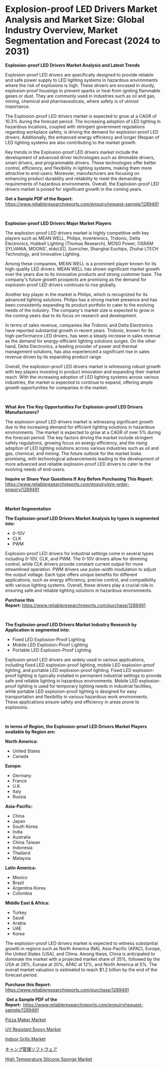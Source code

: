 <p><h1>Explosion-proof LED Drivers Market Analysis and Market Size: Global Industry Overview, Market Segmentation and Forecast (2024 to 2031)</h1></p><p><strong>Explosion-proof LED Drivers Market Analysis and Latest Trends</strong></p>
<p><p>Explosion-proof LED drivers are specifically designed to provide reliable and safe power supply to LED lighting systems in hazardous environments where the risk of explosions is high. These drivers are encased in sturdy, explosion-proof housings to prevent sparks or heat from igniting flammable gases or dust. They are commonly used in industries such as oil and gas, mining, chemical and pharmaceuticals, where safety is of utmost importance.</p><p>The Explosion-proof LED drivers market is expected to grow at a CAGR of 10.3% during the forecast period. The increasing adoption of LED lighting in hazardous locations, coupled with stringent government regulations regarding workplace safety, is driving the demand for explosion-proof LED drivers. Additionally, the enhanced energy efficiency and longer lifespan of LED lighting systems are also contributing to the market growth.</p><p>Key trends in the Explosion-proof LED drivers market include the development of advanced driver technologies such as dimmable drivers, smart drivers, and programmable drivers. These technologies offer better control, efficiency, and flexibility in lighting systems, making them more attractive to end-users. Moreover, manufacturers are focusing on enhancing product durability and reliability to meet the demanding requirements of hazardous environments. Overall, the Explosion-proof LED drivers market is poised for significant growth in the coming years.</p></p>
<p><strong>Get a Sample PDF of the Report:&nbsp;</strong> <a href="https://www.reliableresearchreports.com/enquiry/request-sample/1289491">https://www.reliableresearchreports.com/enquiry/request-sample/1289491</a></p>
<p>&nbsp;</p>
<p><strong>Explosion-proof LED Drivers Major Market Players</strong></p>
<p><p>The explosion-proof LED drivers market is highly competitive with key players such as MEAN WELL, Philips, Inventronics, Tridonic, Delta Electronics, Hubbell Lighting (Thomas Research), MOSO Power, OSRAM SYLVANIA, MOONS', eldoLED, Sunricher, Shanghai Euchips, Zhuhai LTECH Technology, and Innovative Lighting. </p><p>Among these companies, MEAN WELL is a prominent player known for its high-quality LED drivers. MEAN WELL has shown significant market growth over the years due to its innovative products and strong customer base. The company's future growth prospects are promising as the demand for explosion-proof LED drivers continues to rise globally.</p><p>Another key player in the market is Philips, which is recognized for its advanced lighting solutions. Philips has a strong market presence and has been consistently expanding its product portfolio to cater to the evolving needs of the industry. The company's market size is expected to grow in the coming years due to its focus on research and development.</p><p>In terms of sales revenue, companies like Tridonic and Delta Electronics have reported substantial growth in recent years. Tridonic, known for its high-performance LED drivers, has seen a steady increase in sales revenue as the demand for energy-efficient lighting solutions surges. On the other hand, Delta Electronics, a leading provider of power and thermal management solutions, has also experienced a significant rise in sales revenue driven by its expanding product range.</p><p>Overall, the explosion-proof LED drivers market is witnessing robust growth with key players investing in product innovation and expanding their market reach. With the increasing adoption of LED lighting systems across various industries, the market is expected to continue to expand, offering ample growth opportunities for companies in the market.</p></p>
<p>&nbsp;</p>
<p><strong>What Are The Key Opportunities For Explosion-proof LED Drivers Manufacturers?</strong></p>
<p><p>The explosion-proof LED drivers market is witnessing significant growth due to the increasing demand for efficient lighting solutions in hazardous environments. The market is expected to grow at a CAGR of over 5% during the forecast period. The key factors driving the market include stringent safety regulations, growing focus on energy efficiency, and the rising adoption of LED lighting solutions across various industries such as oil and gas, chemical, and mining. The future outlook for the market looks promising, with technological advancements leading to the development of more advanced and reliable explosion-proof LED drivers to cater to the evolving needs of end-users.</p></p>
<p><strong>Inquire or Share Your Questions If Any Before Purchasing This Report:</strong> <a href="https://www.reliableresearchreports.com/enquiry/pre-order-enquiry/1289491">https://www.reliableresearchreports.com/enquiry/pre-order-enquiry/1289491</a></p>
<p>&nbsp;</p>
<p><strong>Market Segmentation</strong></p>
<p><strong>The Explosion-proof LED Drivers Market Analysis by types is segmented into:</strong></p>
<p><ul><li>0-10V</li><li>CLK</li><li>PWM</li></ul></p>
<p><p>Explosion-proof LED drivers for industrial settings come in several types including 0-10V, CLK, and PWM. The 0-10V drivers allow for dimming control, while CLK drivers provide constant current output for more streamlined operation. PWM drivers use pulse-width modulation to adjust the output voltage. Each type offers unique benefits for different applications, such as energy efficiency, precise control, and compatibility with various lighting systems. Overall, these drivers play a crucial role in ensuring safe and reliable lighting solutions in hazardous environments.</p></p>
<p><strong>Purchase this Report:&nbsp;</strong><a href="https://www.reliableresearchreports.com/purchase/1289491">https://www.reliableresearchreports.com/purchase/1289491</a></p>
<p>&nbsp;</p>
<p><strong>The Explosion-proof LED Drivers Market Industry Research by Application is segmented into:</strong></p>
<p><ul><li>Fixed LED Explosion-Proof Lighting</li><li>Mobile LED Explosion-Proof Lighting</li><li>Portable LED Explosion-Proof Lighting</li></ul></p>
<p><p>Explosion-proof LED drivers are widely used in various applications, including fixed LED explosion-proof lighting, mobile LED explosion-proof lighting, and portable LED explosion-proof lighting. Fixed LED explosion-proof lighting is typically installed in permanent industrial settings to provide safe and reliable lighting in hazardous environments. Mobile LED explosion-proof lighting is used for temporary lighting needs in industrial facilities, while portable LED explosion-proof lighting is designed for easy transportation and flexibility in various hazardous work environments. These applications ensure safety and efficiency in areas prone to explosions.</p></p>
<p>&nbsp;</p>
<p><strong>In terms of Region, the Explosion-proof LED Drivers Market Players available by Region are:</strong></p>
<p>
    <p> <strong> North America: </strong>
        <ul>
            <li>United States</li>
            <li>Canada</li>
        </ul>
        </p> 
    <p> <strong> Europe: </strong>
        <ul>
            <li>Germany</li>
            <li>France</li>
            <li>U.K.</li>
            <li>Italy</li>
            <li>Russia</li>
        </ul>
        </p> 
    <p> <strong> Asia-Pacific: </strong>
        <ul>
            <li>China</li>
            <li>Japan</li>
            <li>South Korea</li>
            <li>India</li>
            <li>Australia</li>
            <li>China Taiwan</li>
            <li>Indonesia</li>
            <li>Thailand</li>
            <li>Malaysia</li>
        </ul>
        </p> 
    <p> <strong> Latin America: </strong>
        <ul>
            <li>Mexico</li>
            <li>Brazil</li>
            <li>Argentina Korea</li>
            <li>Colombia</li>
        </ul>
        </p> 
    <p> <strong> Middle East & Africa: </strong>
        <ul>
            <li>Turkey</li>
            <li>Saudi</li>
            <li>Arabia</li>
            <li>UAE</li>
            <li>Korea</li>
        </ul>
    </p>
    </p>
<p><p>The explosion-proof LED drivers market is expected to witness substantial growth in regions such as North America (NA), Asia-Pacific (APAC), Europe, the United States (USA), and China. Among these, China is anticipated to dominate the market with a projected market share of 35%, followed by the USA at 28%, Europe at 20%, APAC at 12%, and North America at 5%. The overall market valuation is estimated to reach $1.2 billion by the end of the forecast period.</p></p>
<p><strong>Purchase this Report: </strong><a href="https://www.reliableresearchreports.com/purchase/1289491">https://www.reliableresearchreports.com/purchase/1289491</a></p>
<p>&nbsp;<strong>Get a Sample PDF of the Report:&nbsp;&nbsp;</strong><a href="https://www.reliableresearchreports.com/enquiry/request-sample/1289491">https://www.reliableresearchreports.com/enquiry/request-sample/1289491</a></p>
<p><strong></strong></p>
<p><p><a href="https://five-trouble-98a.notion.site/Pizza-Maker-Market-Size-Market-Share-and-Global-Market-Analysis-Report-2024-2031-556b84075b474bbcbde1737c4787d307">Pizza Maker Market</a></p><p><a href="https://view.publitas.com/reportprime-1/uv-resistant-epoxy-market-research-report-reveals-the-latest-trends-and-opportunities-of-this-market-for-period-from-2024-2031/">UV Resistant Epoxy Market</a></p><p><a href="https://ivy-potential-64b.notion.site/Indoor-Grills-Market-Offer-Valuable-Insights-into-Market-Size-Market-Share-Market-Trends-and-Proj-bbac85632e0f46c7ad507cd4fe642fd4">Indoor Grills Market</a></p><p><a href="https://github.com/mohamedbakry57/Market-Research-Report-List-2/blob/main/5921404185253.md">キャンプ管理ソフトウェア</a></p><p><a href="https://view.publitas.com/reportprime-1/high-temperature-silicone-sponge-market-a-comprehensive-report-of-its-market-share-growth-trends-2024-2031/">High Temperature Silicone Sponge Market</a></p></p>